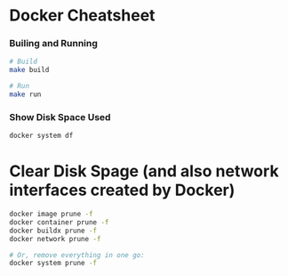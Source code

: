 # Docker Cheatsheet

### Builing and Running

```bash
# Build
make build

# Run
make run
```

### Show Disk Space Used

```bash
docker system df
```

# Clear Disk Spage (and also network interfaces created by Docker)

```bash
docker image prune -f
docker container prune -f
docker buildx prune -f
docker network prune -f

# Or, remove everything in one go:
docker system prune -f
```
